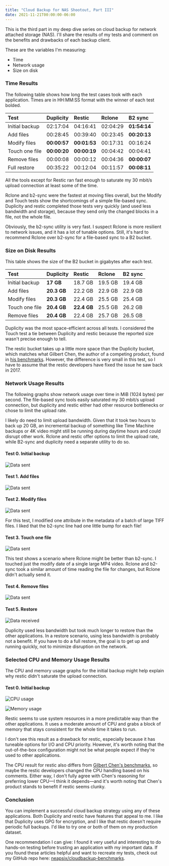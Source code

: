 ```yaml
---
title: "Cloud Backup for NAS Shootout, Part III"
date: 2021-11-21T00:00:00-06:00
---
```


This is the third part in my deep dive series on cloud backup for network attached storage (NAS). I'll share the results of my tests and comment on the benefits and drawbacks of each backup client.

<!--more-->

These are the variables I'm measuring:
* Time
* Network usage
* Size on disk

### Time Results

The following table shows how long the test cases took with each application. Times are in HH:MM:SS format with the winner of each test bolded.

| Test           | Duplicity    | Restic       | Rclone   | B2 sync      |
|:---------------|:-------------|:-------------|:---------|:-------------|
| Initial backup | 02:17:04     | 04:16:41     | 02:04:29 | **01:54:14** |
| Add files      | 00:28:45     | 00:39:40     | 00:23:45 | **00:20:13** |
| Modify files   | **00:00:57** | **00:01:53** | 00:17:31 | 00:16:24     |
| Touch one file | **00:00:20** | **00:00:19** | 00:04:42 | 00:04:41     |
| Remove files   | 00:00:08     | 00:00:12     | 00:04:36 | **00:00:07** |
| Full restore   | 00:35:22     | 00:12:04     | 00:11:57 | **00:08:11** |

All the tools except for Restic ran fast enough to saturate my 30 mbit/s upload connection at least some of the time.

Rclone and b2-sync were the fastest at moving files overall, but the Modify and Touch tests show the shortcomings of a simple file-based sync. Duplicity and restic completed those tests very quickly (and used less bandwidth and storage), because they send only the changed blocks in a file, not the whole file.

Obviously, the b2-sync utility is very fast. I suspect Rclone is more resilient to network issues, and it has a lot of tunable options. Still, it's hard to recommend Rclone over b2-sync for a file-based sync to a B2 bucket.

### Size on Disk Results

This table shows the size of the B2 bucket in gigabytes after each test.

| Test           | Duplicity   | Restic      | Rclone  | B2 sync |
|:---------------|:------------|:------------|:--------|:--------|
| Initial backup | **17 GB**   | 18.7 GB     | 19.5 GB | 19.4 GB |
| Add files      | **20.3 GB** | 22.2 GB     | 22.9 GB | 22.9 GB |
| Modify files   | **20.3 GB** | 22.4 GB     | 25.5 GB | 25.4 GB |
| Touch one file | **20.4 GB** | **22.4 GB** | 25.5 GB | 26.2 GB |
| Remove files   | **20.4 GB** | 22.4 GB     | 25.7 GB | 26.5 GB |

Duplicity was the most space-efficient across all tests. I considered the Touch test a tie between Duplicity and restic because the reported size wasn't precise enough to tell.

The restic bucket takes up a little more space than the Duplicity bucket, which matches what Gilbert Chen, the author of a competing product, found in [his benchmarks](https://github.com/gilbertchen/benchmarking). However, the difference is very small in this test, so I have to assume that the restic developers have fixed the issue he saw back in 2017.

### Network Usage Results
The following graphs show network usage over time in MiB (1024 bytes) per second. The file-based sync tools easily saturated my 30 mbit/s upload connection, but duplicity and restic either had other resource bottlenecks or chose to limit the upload rate.

I likely do need to limit upload bandwidth. Given that it took two hours to back up 20 GB, an incremental backup of something like Time Machine backups or 4K video might still be running during daytime hours and could disrupt other work. Rclone and restic offer options to limit the upload rate, while B2-sync and duplicity need a separate utility to do so.

#### Test 0. Initial backup

![Data sent](images/0-initial_netstat.svg)

#### Test 1. Add files

![Data sent](images/1-add_files_netstat.svg)

#### Test 2. Modify files

![Data sent](images/2-modify_files_netstat.svg)

For this test, I modified one attribute in the metadata of a batch of large TIFF files. I liked that the b2-sync line had one little bump for each file!

#### Test 3. Touch one file

![Data sent](images/3-touch_files_netstat.svg)

This test shows a scenario where Rclone might be better than b2-sync. I touched just the modify date of a single large MP4 video. Rclone and b2-sync took a similar amount of time reading the file for changes, but Rclone didn't actually send it.

#### Test 4. Remove files

![Data sent](images/4-remove_files_netstat.svg)

#### Test 5. Restore

![Data received](images/5-restore_netstat.svg)

Duplicity used less bandwidth but took much longer to restore than the other applications. In a restore scenario, using less bandwidth is probably not a benefit. If you have to do a full restore, the goal is to get up and running quickly, not to minimize disruption on the network.

### Selected CPU and Memory Usage Results

The CPU and memory usage graphs for the initial backup might help explain why restic didn't saturate the upload connection.

#### Test 0. Initial backup

![CPU usage](images/0-initial_vmstat_cpu.svg)

![Memory usage](images/0-initial_vmstat_mem.svg)

Restic seems to use system resources in a more predictable way than the other applications. It uses a moderate amount of CPU and grabs a block of memory that stays consistent for the whole time it takes to run.

I don't see this result as a drawback for restic, especially because it has tuneable options for I/O and CPU priority. However, it's worth noting that the out-of-the-box configuration might not be what people expect if they're used to other applications.

The CPU result for restic also differs from [Gilbert Chen's benchmarks](https://github.com/gilbertchen/benchmarking), so maybe the restic developers changed the CPU handling based on his comments. Either way, I don't fully agree with Chen's reasoning for preferring lower CPU—I think it depends—and it's worth noting that Chen's product stands to benefit if restic seems clunky.

### Conclusion

You can implement a successful cloud backup strategy using any of these applications. Both Duplicity and restic have features that appeal to me. I like that Duplicity uses GPG for encryption, and I like that restic doesn't require periodic full backups. I'd like to try one or both of them on my production dataset.

One recommendation I can give: I found it very useful and interesting to do hands-on testing before trusting an application with my important data. If you found these articles helpful and want to recreate my tests, check out my GitHub repo here: [neapsix/cloudbackup-benchmarks](https://github.com/neapsix/cloudbackup-benchmarks).
